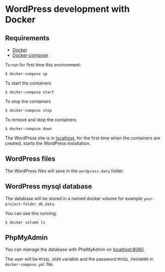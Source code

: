 # WordPress development with Docker

## Requirements

+ [Docker](https://www.docker.com/community-edition)
+ [Docker-compose](https://docs.docker.com/compose/)

To run for first time this environment:

```
$ docker-compose up
``` 

To start the containers

```
$ docker-compose start
``` 

To stop the containers

```
$ docker-compose stop

``` 
To remove and stop the containers

```
$ docker-compose down
``` 

The WordPress site is in [localhost](http://localhost), for the first time when the containers are created, starts the WordPress installation.

## WordPress files

The WordPress files will save in the `wordpress-data` folder.

## WordPress mysql database

The database will be stored in a named docker volume for example `your-project-folder_db_data`.

You can see this running:

```
$ docker volume ls
```

## PhpMyAdmin

You can manage the database with PhpMyAdmin on [localhost:8080](http://localhost:8080).

The user will be `MYSQL_USER` variable and the password `MYSQL_PASSWORD` in `docker-compose.yml` file.